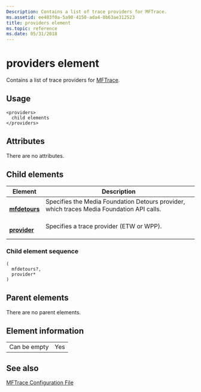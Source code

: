 ```yaml
---
Description: Contains a list of trace providers for MFTrace.
ms.assetid: ee483f0a-5a90-4150-ada4-0b63ae312523
title: providers element
ms.topic: reference
ms.date: 05/31/2018
---
```


# providers element

Contains a list of trace providers for [MFTrace](mftrace.md).

## Usage

``` syntax
<providers>
  child elements
</providers>
```

## Attributes

There are no attributes.

## Child elements



| Element                                   | Description                                                                                                      |
|-------------------------------------------|------------------------------------------------------------------------------------------------------------------|
| [**mfdetours**](mfdetours.md)<br/> | Specifies the Media Foundation Detours provider, which traces Media Foundation API calls.<br/> <br/> |
| [**provider**](provider.md)<br/>   | Specifies a trace provider (ETW or WPP).<br/> <br/>                                                  |



### Child element sequence

``` syntax
(
  mfdetours?, 
  provider*
)
```

## Parent elements

There are no parent elements.

## Element information



|              |     |
|--------------|-----|
| Can be empty | Yes |



## See also

<dl> <dt>

[MFTrace Configuration File](mftrace-configuration-file.md)
</dt> </dl>

 

 




